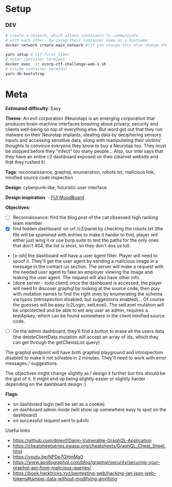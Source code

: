 
# Setup
### DEV
```bash
# Create a network, which allows containers to communicate
# with each other, by using their container name as a hostname
docker network create main_network #(if you change this also change the name in the Dockerfiles)

yarn setup # (if first time)
# enter container terminal
docker exec -it ecorp-ctf-challenge-web-1 sh
# inside container terminal
yarn db-bootstrap
```

# Meta

**Estimated difficulty**: Easy

**Theme**: An evil corporation (Neurotap) is an emerging corporation that produces brain-machine interfaces boasting about privacy, security and clients well-being on top of everything else.
    But word got out that they run malware on their Neurotap implants, stealing data by deciphering sensory inputs and accessing sensitive data,
    along with manipulating their victims' thoughts to convince everyone they know to buy a Neurotap too. They must be stopped before they "infect" too many people... Also, our intel says that they have an entire c2 dashboard exposed on their clearnet website and that they rushed it!


**Tags**: reconnaissance, graphql, enumeration, robots.txt, malicious link, minified source code inspection

**Design**: cyberpunk-like, futuristic user interface.

**Design inspiration**: 
    - [FUI MoodBoard](https://www.behance.net/collection/203026051/FUI)

**Objectives**:
- [ ] Reconnaissance: find the blog post of the cat obsessed high ranking team member
- [x] find hidden dashboard: on url /c2/panel by checking the robots.txt (the file will be spammed with entries to make it harder to find, player will either just wing it or use burp suite to test the paths for the only ones that don't 404, the list is short, so they don't dos us lol)
- [x-ish] the dashboard will have a user agent filter. Player will need to spoof it. They'll get the user agent by sending a malicious image in a message in the contact-us section.
  The server will make a request with the needed user agent to fake an employer viewing the image and leaking the user agent.
  The request will also have other info
- [done server - todo client] once the dashboard is accessed, the player will need to discover graphql by looking at the source code, then play with mutation names to find the right ones by enumerating the schema via typos (introspection disabled, but suggestions enabled)...
   Of course the guesses will be easy (c2Login, setLevel). The setLevel mutation will be unprotected and be able to set any user as admin, requires a testApikey, which can be found somewhere in the client minified source code.
- [ ] On the admin dashboard, they'll find a button to erase all the users data (the deleteClientData mutation will accept an array of ids, which they can get through the getClientsList query)

The graphql endpoint will have both graphiql playground and introspection disabled to make it not solvable in 2 minutes. They'll need to work with error messages / suggestions.

The objectives might change slightly as I design it further but this should be the gist of it. It might end up being slightly easier or slightly harder depending on the dashboard design :)

**Flags**:
- on dashboard login (will be set as a cookie)
- on dashboard admin mode (will show up somewhere easy to spot on the dashboard)
- on successful request sent to p4n1c

Useful links
- https://github.com/dolevf/Damn-Vulnerable-GraphQL-Application
- https://cheatsheetseries.owasp.org/cheatsheets/GraphQL_Cheat_Sheet.html
- https://youtu.be/NPDp7GHmMa0
- https://www.apollographql.com/blog/graphql/security/securing-your-graphql-api-from-malicious-queries/
- https://book.hacktricks.xyz/pentesting-web/hacking-jwt-json-web-tokens#tamper-data-without-modifying-anything
